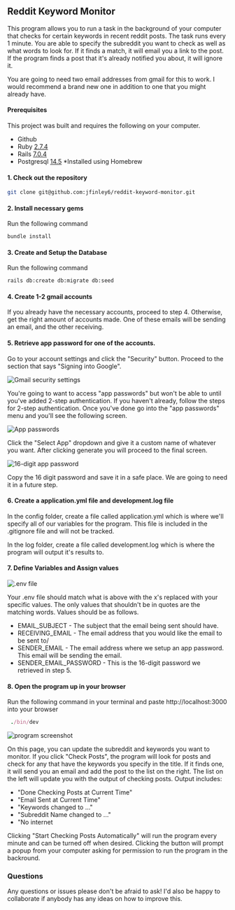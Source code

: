 ## Reddit Keyword Monitor

This program allows you to run a task in the background of your computer that checks for certain keywords in recent reddit posts. The task runs every 1 minute. You are able to specify the subreddit you want to check as well as what words to look for. If it finds a match, it will email you a link to the post. If the program finds a post that it's already notified you about, it will ignore it. 

You are going to need two email addresses from gmail for this to work. I would recommend a brand new one in addition to one that you might already have.

#### Prerequisites

This project was built and requires the following on your computer.

- Github
- Ruby [2.7.4](https://github.com/organization/project-name/blob/master/.ruby-version#L1)
- Rails [7.0.4](https://github.com/organization/project-name/blob/master/Gemfile#L12)
- Postgresql [14.5](https://wiki.postgresql.org/wiki/Homebrew) *Installed using Homebrew

#### 1. Check out the repository

```bash
git clone git@github.com:jfinley6/reddit-keyword-monitor.git
```

#### 2. Install necessary gems

Run the following command

```ruby
bundle install
```

#### 3. Create and Setup the Database

Run the following command

```bash
rails db:create db:migrate db:seed
```

#### 4. Create 1-2 gmail accounts

If you already have the necessary accounts, proceed to step 4. Otherwise, get the right amount of accounts made. One of these emails will be sending an email, and the other receiving. 

#### 5. Retrieve app password for one of the accounts.

Go to your account settings and click the "Security" button. Proceed to the section that says "Signing into Google".

![Gmail security settings](https://i.imgur.com/nqnMRUX.png)

You're going to want to access "app passwords" but won't be able to until you've added 2-step authentication. If you haven't already, follow the steps for 2-step authentication. Once you've done go into the "app passwords" menu and you'll see the following screen.

![App passwords](https://i.imgur.com/xGJVlPM.png)

Click the "Select App" dropdown and give it a custom name of whatever you want. After clicking generate you will proceed to the final screen.

![16-digit app password](https://i.imgur.com/xGJVlPM.png)

Copy the 16 digit password and save it in a safe place. We are going to need it in a future step.

#### 6. Create a application.yml file and development.log file

In the config folder, create a file called application.yml which is where we'll specify all of our variables for the program. This file is included in the .gitignore file and will not be tracked.

In the log folder, create a file called development.log which is where the program will output it's results to.

#### 7. Define Variables and Assign values

![.env file](https://i.imgur.com/NVx4iUH.png)

Your .env file should match what is above with the x's replaced with your specific values. The only values that shouldn't be in quotes are the matching words. Values should be as follows.

- EMAIL_SUBJECT - The subject that the email being sent should have.
- RECEIVING_EMAIL - The email address that you would like the email to be sent to/
- SENDER_EMAIL - The email address where we setup an app password. This email will be sending the email.
- SENDER_EMAIL_PASSWORD - This is the 16-digit password we retrieved in step 5.

#### 8. Open the program up in your browser

Run the following command in your terminal and paste http://localhost:3000 into your browser

```ruby
 ./bin/dev
```


![program screenshot](https://i.imgur.com/xjhnmRx.png)

On this page, you can update the subreddit and keywords you want to monitor. If you click "Check Posts", the program will look for posts and check for any that have the keywords you specify in the title. If it finds one, it will send you an email and add the post to the list on the right. The list on the left will update you with the output of checking posts. Output includes:

- "Done Checking Posts at Current Time"
- "Email Sent at Current Time"
- "Keywords changed to ..."
- "Subreddit Name changed to ..." 
- "No internet

Clicking "Start Checking Posts Automatically" will run the program every minute and can be turned off when desired. Clicking the button will prompt a popup from your computer asking for permission to run the program in the backround.


### Questions

Any questions or issues please don't be afraid to ask! I'd also be happy to collaborate if anybody has any ideas on how to improve this. 
